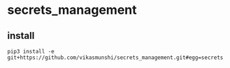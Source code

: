 # secrets_management

## install

    pip3 install -e git+https://github.com/vikasmunshi/secrets_management.git#egg=secrets
    